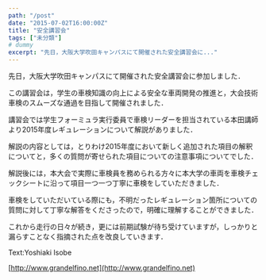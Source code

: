 ```yaml
---
path: "/post"
date: "2015-07-02T16:00:00Z"
title: "安全講習会"
tags: ["未分類"]
# dummy
excerpt: "先日，大阪大学吹田キャンパスにて開催された安全講習会に..."
---
```




[](02-1.jpg)

先日，大阪大学吹田キャンパスにて開催された安全講習会に参加しました．

この講習会は，学生の車検知識の向上による安全な車両開発の推進と，大会技術車検のスムーズな通過を目指して開催されました．

講習会では学生フォーミュラ実行委員で車検リーダーを担当されている本田講師より2015年度レギュレーションについて解説がありました．

解説の内容としては，とりわけ2015年度において新しく追加された項目の解釈についてと，多くの質問が寄せられた項目についての注意事項についてでした．

解説後には，本大会で実際に車検員を務められる方々に本大学の車両を車検チェックシートに沿って項目一つ一つ丁寧に車検をしていただきました．

車検をしていただいている際にも，不明だったレギュレーション箇所についての質問に対して丁寧な解答をくださったので，明確に理解することができました．

これから走行の日々が続き，更には前期試験が待ち受けていますが，しっかりと漏らすことなく指摘された点を改良していきます．

Text:Yoshiaki Isobe

[http://www.grandelfino.net](http://www.grandelfino.net)

